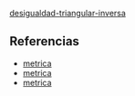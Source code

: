 [desigualdad-triangular-inversa](pdf/desigualdad-triangular-inversa.pdf)

## Referencias
- [metrica](./metrica.md)
- [metrica](./metrica.md)
- [metrica](./metrica.md)
